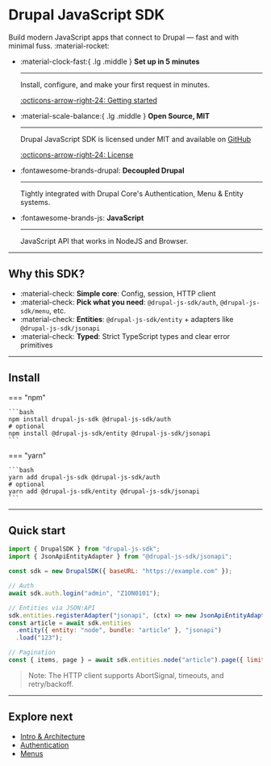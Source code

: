 # Drupal JavaScript SDK


Build modern JavaScript apps that connect to Drupal — fast and with minimal fuss. :material-rocket:

<div class="grid cards" markdown>

- :material-clock-fast:{ .lg .middle } **Set up in 5 minutes**

  ***

  Install, configure, and make your first request in minutes.

  [:octicons-arrow-right-24: Getting started](guide/getting-started.md)

- :material-scale-balance:{ .lg .middle } **Open Source, MIT**

  ***

  Drupal JavaScript SDK is licensed under MIT and available on [GitHub](https://github.com/d34dman/drupal-js-sdk/blob/main/LICENSE)

  [:octicons-arrow-right-24: License](https://github.com/d34dman/drupal-js-sdk/blob/main/LICENSE)

- :fontawesome-brands-drupal: **Decoupled Drupal**

  ***

  Tightly integrated with Drupal Core's Authentication, Menu & Entity systems.

- :fontawesome-brands-js: **JavaScript**

  ***

  JavaScript API that works in NodeJS and Browser.

</div>

---

## Why this SDK?

- :material-check: **Simple core**: Config, session, HTTP client
- :material-check: **Pick what you need**: `@drupal-js-sdk/auth`, `@drupal-js-sdk/menu`, etc.
- :material-check: **Entities**: `@drupal-js-sdk/entity` + adapters like `@drupal-js-sdk/jsonapi`
- :material-check: **Typed**: Strict TypeScript types and clear error primitives

---

## Install

=== "npm"

    ```bash
    npm install drupal-js-sdk @drupal-js-sdk/auth
    # optional
    npm install @drupal-js-sdk/entity @drupal-js-sdk/jsonapi
    ```

=== "yarn"

    ```bash
    yarn add drupal-js-sdk @drupal-js-sdk/auth
    # optional
    yarn add @drupal-js-sdk/entity @drupal-js-sdk/jsonapi
    ```

---

## Quick start

```js
import { DrupalSDK } from "drupal-js-sdk";
import { JsonApiEntityAdapter } from "@drupal-js-sdk/jsonapi";

const sdk = new DrupalSDK({ baseURL: "https://example.com" });

// Auth
await sdk.auth.login("admin", "Z1ON0101");

// Entities via JSON:API
sdk.entities.registerAdapter("jsonapi", (ctx) => new JsonApiEntityAdapter(ctx));
const article = await sdk.entities
  .entity({ entity: "node", bundle: "article" }, "jsonapi")
  .load("123");

// Pagination
const { items, page } = await sdk.entities.node("article").page({ limit: 5 }).listPage();
```

> Note: The HTTP client supports AbortSignal, timeouts, and retry/backoff.

---

## Explore next

- [Intro & Architecture](guide/introduction.md)
- [Authentication](guide/authentication.md)
- [Menus](guide/menu.md)
